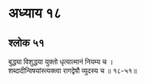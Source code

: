 # अध्याय १८

## श्लोक ५१

बुद्ध्या विशुद्धया युक्तो धृत्यात्मानं नियम्य च ।<br>शब्दादीन्विषयांस्त्यक्त्वा रागद्वेषौ व्युदस्य च ॥ १८-५१॥<br><br>

